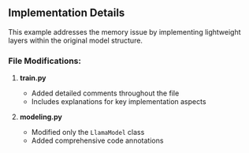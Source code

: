 ## Implementation Details

This example addresses the memory issue by implementing lightweight layers within the original model structure.

### File Modifications:

1. **train.py**
   - Added detailed comments throughout the file
   - Includes explanations for key implementation aspects

2. **modeling.py**
   - Modified only the `LlamaModel` class
   - Added comprehensive code annotations
